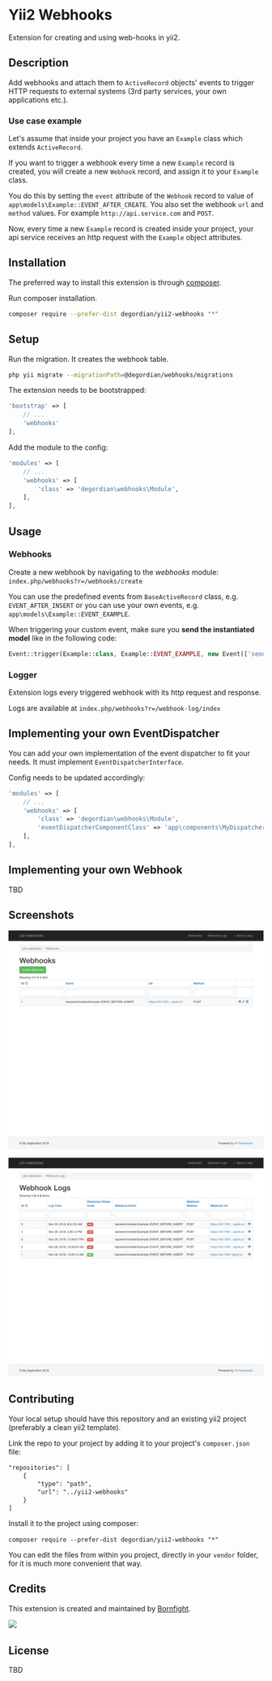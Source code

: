 # Yii2 Webhooks

Extension for creating and using web-hooks in yii2.


## Description

Add webhooks and attach them to `ActiveRecord` objects' events to trigger HTTP requests to external systems 
(3rd party services, your own applications etc.).

### Use case example 

Let's assume that inside your project you have an `Example` class which extends `ActiveRecord`.
 
If you want to trigger a webhook every time a new `Example` record is created, you will create a new `Webhook` record, 
and assign it to your `Example` class.

You do this by setting the `event` attribute of the `Webhook` record to value of `app\models\Example::EVENT_AFTER_CREATE`.
You also set the webhook `url` and `method` values. For example `http://api.service.com` and `POST`. 

Now, every time a new `Example` record is created inside your project, your api service receives an 
http request with the `Example` object attributes.

## Installation

The preferred way to install this extension is through <a href="http://getcomposer.org/download/" target="_blank">composer</a>.

Run composer installation.

```bash
composer require --prefer-dist degordian/yii2-webhooks "*"
```

## Setup

Run the migration. It creates the webhook table.

```bash
php yii migrate --migrationPath=@degordian/webhooks/migrations
```

The extension needs to be bootstrapped:
```php
'bootstrap' => [
    // ...
    'webhooks'
],
```

Add the module to the config:
```php
'modules' => [
    // ...
    'webhooks' => [
        'class' => 'degordian\webhooks\Module',
    ],
],
```

## Usage

### Webhooks
Create a new webhook by navigating to the _webhooks_ module: `index.php/webhooks?r=/webhooks/create`

You can use the predefined events from `BaseActiveRecord` class, e.g. `EVENT_AFTER_INSERT` or you can use your own events, e.g. `app\models\Example::EVENT_EXAMPLE`.

When triggering your custom event, make sure you __send the instantiated model__ like in the following code:
```php
Event::trigger(Example::class, Example::EVENT_EXAMPLE, new Event(['sender' => $model]));
```

### Logger
Extension logs every triggered webhook with its http request and response.

Logs are available at `index.php/webhooks?r=/webhook-log/index`

## Implementing your own EventDispatcher

You can add your own implementation of the event dispatcher to fit your needs. It must implement `EventDispatcherInterface`.

Config needs to be updated accordingly:

```php
'modules' => [
    // ...
    'webhooks' => [
        'class' => 'degordian\webhooks\Module',
        'eventDispatcherComponentClass' => 'app\components\MyDispatcher',
    ],
],
```

## Implementing your own Webhook

TBD

## Screenshots

![Image of webhook index page](docs/images/screenshot-webhook-index.png)

![Image of webhook-log index page](docs/images/screenshot-webhook-log-index.png)


## Contributing

Your local setup should have this repository and an existing yii2 project (preferably a clean yii2 template).

Link the repo to your project by adding it to your project's `composer.json` file: 

```
"repositories": [
    {
        "type": "path",
        "url": "../yii2-webhooks"
    }
]
```

Install it to the project using composer:

`composer require --prefer-dist degordian/yii2-webhooks "*"`

You can edit the files from within you project, directly in your `vendor` folder, for it is much more convenient that way. 

## Credits

This extension is created and maintained by [Bornfight](https://www.bornfight.com).

<img src="https://www.bornfight.com/wp-content/uploads/2018/09/tw_share.png" width="978">

## License

TBD
